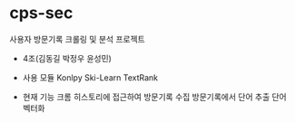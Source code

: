 # cps-sec
사용자 방문기록 크롤링 및 분석 프로젝트
- 4조(김동길 박정우 윤성민)

- 사용 모듈
    Konlpy
    Ski-Learn
    TextRank

- 현재 기능
    크롬 히스토리에 접근하여 방문기록 수집
    방문기록에서 단어 추출
    단어 벡터화

